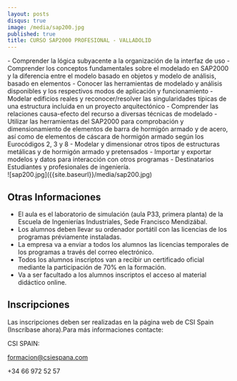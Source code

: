 ```yaml
---
layout: posts
disqus: true
image: /media/sap200.jpg
published: true
title: CURSO SAP2000 PROFESIONAL - VALLADOLID
---
```

<div class="row">
<div class="col-12 col-sm-6">
- Comprender la lógica subyacente a la organización de la interfaz de uso
- Comprender los conceptos fundamentales sobre el modelado en SAP2000 y la diferencia entre el modelo basado en objetos y modelo de análisis, basado en elementos
- Conocer las herramientas de modelado y análisis disponibles y los respectivos modos de aplicación y funcionamiento
- Modelar edificios reales y reconocer/resolver las singularidades típicas de una estructura incluida en un proyecto arquitectónico
- Comprender las relaciones causa-efecto del recurso a diversas técnicas de modelado
- Utilizar las herramientas del SAP2000 para comprobación y dimensionamiento de elementos de barra de hormigón armado y de acero, así como de elementos de cáscara de hormigón armado según los Eurocódigos 2, 3 y 8
- Modelar y dimensionar otros tipos de estructuras metálicas y de hormigón armado y pretensados
- Importar y exportar modelos y datos para interacción con otros programas
- Destinatarios Estudiantes y profesionales de ingeniería.
</div>
<div class="col-12 col-sm-6">
![sap200.jpg]({{site.baseurl}}/media/sap200.jpg)
</div>
</div>

## Otras Informaciones

- El aula es el laboratorio de simulación (aula P33, primera planta) de la Escuela de Ingenierías Industriales, Sede Francisco Mendizábal.
- Los alumnos deben llevar su ordenador portátil con las licencias de los programas préviamente instaladas.
- La empresa va a enviar a todos los alumnos las licencias temporales de los programas a través del correo electrónico.
- Todos los alumnos inscriptos van a recibir un certificado oficial mediante la participación de 70% en la formación.
- Va a ser facultado a los alumnos inscriptos el acceso al material didáctico online.

## Inscripciones

Las inscripciones deben ser realizadas en la página web de CSI Spain (Inscríbase ahora).Para más informaciones contacte:

CSI SPAIN:

[formacion@csiespana.com](mailto:formacion@csiespana.com)

+34 66 972 52 57
